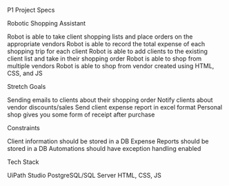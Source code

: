 P1 Project Specs

Robotic Shopping Assistant

 Robot is able to take client shopping lists and place orders on the appropriate vendors
 Robot is able to record the total expense of each shopping trip for each client
 Robot is able to add clients to the existing client list and take in their shopping order
 Robot is able to shop from multiple vendors
 Robot is able to shop from vendor created using HTML, CSS, and JS


 Stretch Goals

 Sending emails to clients about their shopping order
 Notify clients about vendor discounts/sales
 Send client expense report in excel format
 Personal shop gives you some form of receipt after purchase
 
Constraints

 Client information should be stored in a DB
 Expense Reports should be stored in a DB
 Automations should have exception handling enabled


 Tech Stack

UiPath Studio
PostgreSQL/SQL Server
HTML, CSS, JS